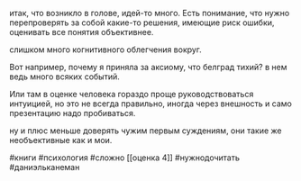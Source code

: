 
итак, что возникло в голове, идей-то много. Есть понимание, что нужно перепроверять за собой какие-то решения, имеющие риск ошибки, оценивать все понятия объективнее. 

слишком много когнитивного облегчения вокруг. 

Вот например, почему я приняла за аксиому, что белград тихий? в нем ведь много всяких событий.

Или там в оценке человека гораздо проще руководствоваться интуицией, но это не всегда правильно, иногда через внешность и само презентацию надо пробиваться.

ну и плюс меньше доверять чужим первым суждениям, они такие же необъективные как и мои.

#книги #психология #cложно [[оценка 4]] #нужнодочитать #даниэльканеман 